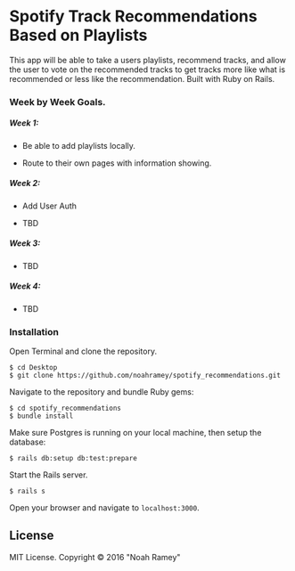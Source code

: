 # Spotify Track Recommendations Based on Playlists

This app will be able to take a users playlists, recommend tracks, and allow the user to vote on the recommended tracks to get tracks more like what is recommended or less like the recommendation. Built with Ruby on Rails.

### Week by Week Goals.

##### Week 1:

* Be able to add playlists locally.

* Route to their own pages with information showing.

##### Week 2:

* Add User Auth

* TBD

##### Week 3:

* TBD

##### Week 4:

* TBD

### Installation

Open Terminal and clone the repository.  
```
$ cd Desktop
$ git clone https://github.com/noahramey/spotify_recommendations.git
```

Navigate to the repository and bundle Ruby gems:
```
$ cd spotify_recommendations
$ bundle install
```

Make sure Postgres is running on your local machine, then setup the database:
```
$ rails db:setup db:test:prepare
```

Start the Rails server.
```
$ rails s
```

Open your browser and navigate to `localhost:3000`.


License
-------

MIT License. Copyright &copy; 2016 "Noah Ramey"
